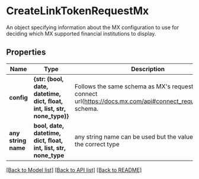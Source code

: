 # CreateLinkTokenRequestMx

An object specifying information about the MX configuration to use for deciding which MX supported financial institutions to display.

## Properties
Name | Type | Description | Notes
------------ | ------------- | ------------- | -------------
**config** | **{str: (bool, date, datetime, dict, float, int, list, str, none_type)}** | Follows the same schema as MX&#39;s request a connect url(https://docs.mx.com/api#connect_request_a_url) schema. | [optional] 
**any string name** | **bool, date, datetime, dict, float, int, list, str, none_type** | any string name can be used but the value must be the correct type | [optional]

[[Back to Model list]](../README.md#documentation-for-models) [[Back to API list]](../README.md#documentation-for-api-endpoints) [[Back to README]](../README.md)


